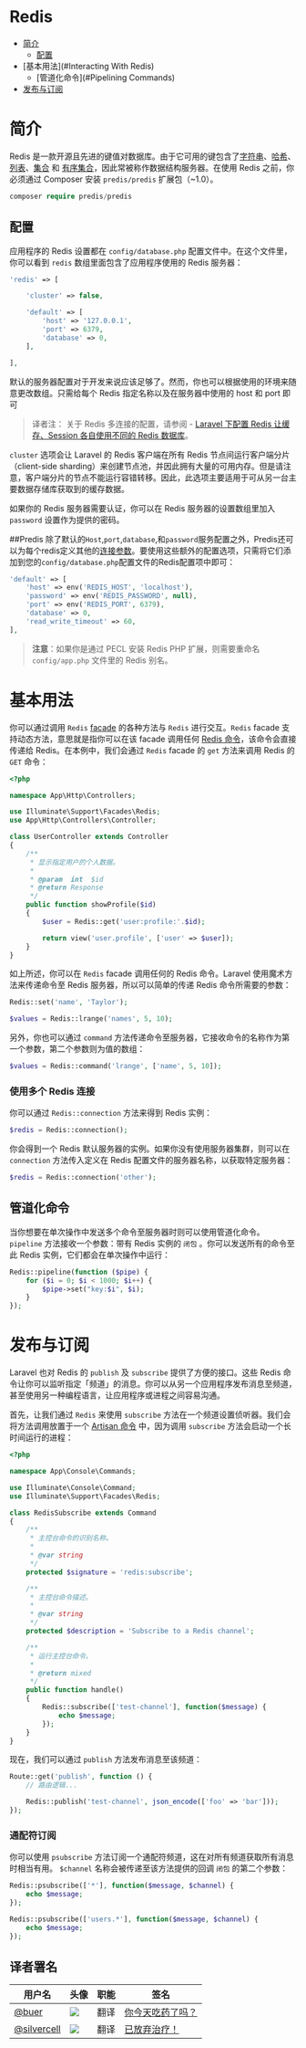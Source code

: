 # Redis
- [简介](#introduction)
  - [配置](#Configuration)
- [基本用法](#Interacting With Redis)
  - [管道化命令](#Pipelining Commands)
- [发布与订阅](#Pub/Sub)

<a name="introduction"></a>
# 简介

Redis 是一款开源且先进的键值对数据库。由于它可用的键包含了[字符串](http://redis.io/topics/data-types#strings)、[哈希](http://redis.io/topics/data-types#hashes)、[列表](http://redis.io/topics/data-types#lists)、[集合](http://redis.io/topics/data-types#sets) 和 [有序集合](http://redis.io/topics/data-types#sorted-sets)，因此常被称作数据结构服务器。在使用 Redis 之前，你必须通过 Composer 安装 `predis/predis`  扩展包（~1.0）。

```php
composer require predis/predis
```
<a name="Configuration"></a>

## 配置

应用程序的 Redis 设置都在 `config/database.php` 配置文件中。在这个文件里，你可以看到 `redis` 数组里面包含了应用程序使用的 Redis 服务器：
```php
'redis' => [

    'cluster' => false,

    'default' => [
        'host' => '127.0.0.1',
        'port' => 6379,
        'database' => 0,
    ],

],
```
默认的服务器配置对于开发来说应该足够了。然而，你也可以根据使用的环境来随意更改数组。只需给每个 Redis 指定名称以及在服务器中使用的 host 和 port 即可

> 译者注： 关于 Redis 多连接的配置，请参阅 - [Laravel 下配置 Redis 让缓存、Session 各自使用不同的 Redis 数据库](https://laravel-china.org/topics/2466)。

`cluster` 选项会让 Laravel 的 Redis 客户端在所有 Redis 节点间运行客户端分片（client-side sharding）来创建节点池，并因此拥有大量的可用内存。但是请注意，客户端分片的节点不能运行容错转移。因此，此选项主要适用于可从另一台主要数据存储库获取到的缓存数据。

如果你的 Redis 服务器需要认证，你可以在 Redis 服务器的设置数组里加入 `password` 设置作为提供的密码。

##Predis
除了默认的`Host`,`port`,`database`,和`password`服务配置之外，Predis还可以为每个redis定义其他的[连接参数](https://github.com/nrk/predis/wiki/Connection-Parameters)。要使用这些额外的配置选项，只需将它们添加到您的`config/database.php`配置文件的Redis配置项中即可：
```php
'default' => [
    'host' => env('REDIS_HOST', 'localhost'),
    'password' => env('REDIS_PASSWORD', null),
    'port' => env('REDIS_PORT', 6379),
    'database' => 0,
    'read_write_timeout' => 60,
],
```
> **注意**：如果你是通过 PECL 安装 Redis PHP 扩展，则需要重命名 `config/app.php` 文件里的 Redis 别名。


<a name="Interacting With Redis"></a>
# 基本用法

你可以通过调用 `Redis` [facade](https://laravel.com/docs/5.3/facades) 的各种方法与 `Redis` 进行交互。`Redis` facade 支持动态方法，意思就是指你可以在该 facade 调用任何 [Redis 命令](http://redis.io/commands)，该命令会直接传递给 Redis。在本例中，我们会通过 `Redis` facade 的 `get` 方法来调用 Redis 的 `GET` 命令：

```php
<?php

namespace App\Http\Controllers;

use Illuminate\Support\Facades\Redis;
use App\Http\Controllers\Controller;

class UserController extends Controller
{
    /**
     * 显示指定用户的个人数据。
     *
     * @param  int  $id
     * @return Response
     */
    public function showProfile($id)
    {
        $user = Redis::get('user:profile:'.$id);

        return view('user.profile', ['user' => $user]);
    }
}
```

如上所述，你可以在 `Redis` facade 调用任何的 Redis 命令。Laravel 使用魔术方法来传递命令至 Redis 服务器，所以可以简单的传递 Redis 命令所需要的参数：

```php
Redis::set('name', 'Taylor');

$values = Redis::lrange('names', 5, 10);
```

另外，你也可以通过 `command` 方法传递命令至服务器，它接收命令的名称作为第一个参数，第二个参数则为值的数组：

```php
$values = Redis::command('lrange', ['name', 5, 10]);
```
### 使用多个 Redis 连接

你可以通过 `Redis::connection` 方法来得到 Redis 实例：

```php
$redis = Redis::connection();
```

你会得到一个 Redis 默认服务器的实例。如果你没有使用服务器集群，则可以在 `connection` 方法传入定义在 Redis 配置文件的服务器名称，以获取特定服务器：

```php
$redis = Redis::connection('other');
```
<a name="Pipelining Commands"></a>
## 管道化命令

当你想要在单次操作中发送多个命令至服务器时则可以使用管道化命令。 `pipeline` 方法接收一个参数：带有 Redis 实例的 `闭包` 。你可以发送所有的命令至此 Redis 实例，它们都会在单次操作中运行：

```php
Redis::pipeline(function ($pipe) {
    for ($i = 0; $i < 1000; $i++) {
        $pipe->set("key:$i", $i);
    }
});
```
<a name="Pub/Sub"></a>

# 发布与订阅

Laravel 也对 Redis 的 `publish` 及 `subscribe` 提供了方便的接口。这些 Redis 命令让你可以监听指定「频道」的消息。你可以从另一个应用程序发布消息至频道，甚至使用另一种编程语言，让应用程序或进程之间容易沟通。

首先，让我们通过 `Redis` 来使用 `subscribe` 方法在一个频道设置侦听器。我们会将方法调用放置于一个 [Artisan 命令](https://laravel.com/docs/5.3/artisan) 中，因为调用 `subscribe` 方法会启动一个长时间运行的进程：

```php
<?php

namespace App\Console\Commands;

use Illuminate\Console\Command;
use Illuminate\Support\Facades\Redis;

class RedisSubscribe extends Command
{
    /**
     * 主控台命令的识别名称。
     *
     * @var string
     */
    protected $signature = 'redis:subscribe';

    /**
     * 主控台命令描述。
     *
     * @var string
     */
    protected $description = 'Subscribe to a Redis channel';

    /**
     * 运行主控台命令。
     *
     * @return mixed
     */
    public function handle()
    {
        Redis::subscribe(['test-channel'], function($message) {
            echo $message;
        });
    }
}
```

现在，我们可以通过 `publish` 方法发布消息至该频道：

```php
Route::get('publish', function () {
    // 路由逻辑...

    Redis::publish('test-channel', json_encode(['foo' => 'bar']));
});
```

### 通配符订阅

你可以使用 `psubscribe` 方法订阅一个通配符频道，这在对所有频道获取所有消息时相当有用。 `$channel` 名称会被传递至该方法提供的回调 `闭包` 的第二个参数：

```php
Redis::psubscribe(['*'], function($message, $channel) {
    echo $message;
});

Redis::psubscribe(['users.*'], function($message, $channel) {
    echo $message;
});
```

## 译者署名
| 用户名 | 头像 | 职能 | 签名 |
|---|---|---|---|
| [@buer](https://github.com/buer0)  | <img class="avatar-66 rm-style" src="https://avatars3.githubusercontent.com/u/22141008?v=3&u=f14a9d540240e1d39079dc1319eb146a91aabfa8&s=140">  | 翻译 | [你今天吃药了吗？](http://www.cxdog.com) |
| [@silvercell](https://github.com/silvercell)  | <img class="avatar-66 rm-style" src="https://avatars2.githubusercontent.com/u/20363459?v=3&u=2234d736aa27209a2e986d4d789f95c6d110aa0c&s=140">  |  翻译  | [已放弃治疗！](http://www.cxdog.com) |

